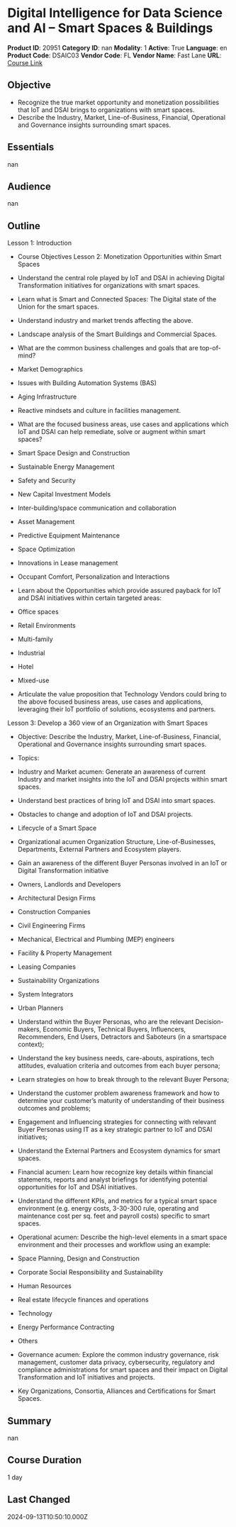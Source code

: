 # Digital Intelligence for Data Science and AI – Smart Spaces & Buildings

**Product ID**: 20951
**Category ID**: nan
**Modality**: 1
**Active**: True
**Language**: en
**Product Code**: DSAIC03
**Vendor Code**: FL
**Vendor Name**: Fast Lane
**URL**: [Course Link](https://www.fastlaneus.com/course/training-dsaic03)

## Objective
- Recognize the true market opportunity and monetization possibilities that IoT and DSAI brings to organizations with smart spaces.
- Describe the Industry, Market, Line-of-Business, Financial, Operational and Governance insights surrounding smart spaces.

## Essentials
nan

## Audience
nan

## Outline
Lesson 1: Introduction



- Course Objectives
Lesson 2: Monetization Opportunities within Smart Spaces



- Understand the central role played by IoT and DSAI in achieving Digital Transformation initiatives for organizations with smart spaces.
- Learn what is Smart and Connected Spaces: The Digital state of the Union for the smart spaces.

- Understand industry and market trends affecting the above.
- Landscape analysis of the Smart Buildings and Commercial Spaces.
- What are the common business challenges and goals that are top-of-mind?

- Market Demographics
- Issues with Building Automation Systems (BAS)
- Aging Infrastructure
- Reactive mindsets and culture in facilities management.
- What are the focused business areas, use cases and applications which IoT and DSAI can help remediate, solve or augment within smart spaces?

- Smart Space Design and Construction
- Sustainable Energy Management
- Safety and Security
- New Capital Investment Models
- Inter-building/space communication and collaboration
- Asset Management
- Predictive Equipment Maintenance
- Space Optimization
- Innovations in Lease management
- Occupant Comfort, Personalization and Interactions
- Learn about the Opportunities which provide assured payback for IoT and DSAI initiatives within certain targeted areas:

- Office spaces
- Retail Environments
- Multi-family
- Industrial
- Hotel
- Mixed-use
- Articulate the value proposition that Technology Vendors could bring to the above focused business areas, use cases and applications, leveraging their IoT portfolio of solutions, ecosystems and partners.

Lesson 3: Develop a 360 view of an Organization with Smart Spaces



- Objective: Describe the Industry, Market, Line-of-Business, Financial, Operational and Governance insights surrounding smart spaces.
- Topics:

- Industry and Market acumen: Generate an awareness of current Industry and market insights into the IoT and DSAI projects within smart spaces.

- Understand best practices of bring IoT and DSAI into smart spaces.
- Obstacles to change and adoption of IoT and DSAI projects.
- Lifecycle of a Smart Space
- Organizational acumen Organization Structure, Line-of-Businesses, Departments, External Partners and Ecosystem players.

- Gain an awareness of the different Buyer Personas involved in an IoT or Digital Transformation initiative

- Owners, Landlords and Developers
- Architectural Design Firms
- Construction Companies
- Civil Engineering Firms
- Mechanical, Electrical and Plumbing (MEP) engineers
- Facility & Property Management
- Leasing Companies
- Sustainability Organizations
- System Integrators
- Urban Planners
- Understand within the Buyer Personas, who are the relevant Decision-makers, Economic Buyers, Technical Buyers, Influencers, Recommenders, End Users, Detractors and Saboteurs (in a smartspace context);
- Understand the key business needs, care-abouts, aspirations, tech attitudes, evaluation criteria and outcomes from each buyer persona;
- Learn strategies on how to break through to the relevant Buyer Persona;
- Understand the customer problem awareness framework and how to determine your customer’s maturity of understanding of their business outcomes and problems;
- Engagement and Influencing strategies for connecting with relevant Buyer Personas using IT as a key strategic partner to IoT and DSAI initiatives;
- Understand the External Partners and Ecosystem dynamics for smart spaces.
- Financial acumen: Learn how recognize key details within financial statements, reports and analyst briefings for identifying potential opportunities for IoT and DSAI initiatives.

- Understand the different KPIs, and metrics for a typical smart space environment (e.g. energy costs, 3-30-300 rule, operating and maintenance cost per sq. feet and payroll costs) specific to smart spaces.
- Operational acumen: Describe the high-level elements in a smart space environment and their processes and workflow using an example:

- Space Planning, Design and Construction
- Corporate Social Responsibility and Sustainability
- Human Resources
- Real estate lifecycle finances and operations
- Technology
- Energy Performance Contracting
- Others
- Governance acumen: Explore the common industry governance, risk management, customer data privacy, cybersecurity, regulatory and compliance administrations for smart spaces and their impact on Digital Transformation and IoT initiatives and projects.

- Key Organizations, Consortia, Alliances and Certifications for Smart Spaces.

## Summary
nan

## Course Duration
1 day

## Last Changed
2024-09-13T10:50:10.000Z
